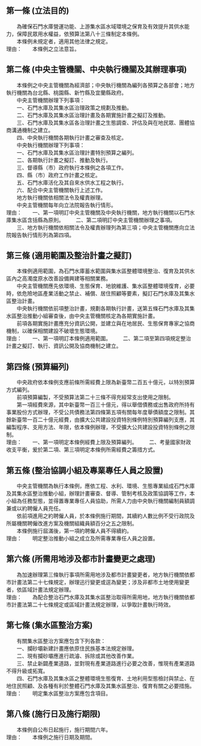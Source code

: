 第一條 (立法目的)
-----------------
　　為確保石門水庫營運功能、上游集水區水域環境之保育及有效提升其供水能力，保障民眾用水權益，依預算法第八十三條制定本條例。  
　　本條例未規定者，適用其他法律之規定。  
理由：　　本條例之立法意旨。

第二條 (中央主管機關、中央執行機關及其辦理事項)
-----------------------------------------------
　　本條例之中央主管機關為經濟部；中央執行機關為編列各預算之各部會；地方執行機關為台北縣、桃園縣、新竹縣及宜蘭縣政府。  
　　中央主管機關辦理下列事項：  
　　一、石門水庫及其集水區治理政策之規劃及推動。  
　　二、石門水庫及其集水區治理計畫及各期實施計畫之擬訂及推動。  
　　三、石門水庫及其集水區各治理計畫之生態調查、評估及與在地民眾、團體協商溝通機制之建立。  
　　四、中央執行機關各期執行計畫之審查及核定。  
　　中央執行機關辦理下列事項：  
　　一、石門水庫及其集水區治理計畫特別預算之編列。  
　　二、各期執行計畫之擬訂、推動及執行。  
　　三、督導縣（市）政府執行本條例之各項工作。  
　　四、縣（市）政府工作計畫之核定。  
　　五、石門水庫活化及其自來水供水工程之執行。  
　　六、配合中央主管機關執行上述工作。  
　　地方執行機關依相關法令及權責辦理。  
　　中央主管機關每年向立法院報告執行情形。  
理由：　　一、第一項明訂中央主管機關及中央執行機關，地方執行機關以石門水庫集水區含括縣為原則。
　　二、第二項明訂中央主管機關辦理之事項。
　　三、地方執行機關依相關法令及權責辦理列為第三項；中央主管機關應向立法院報告執行情形列為第四項。

第三條 (適用範圍及整治計畫之擬訂)
---------------------------------
　　本條例適用範圍，為石門水庫蓄水範圍與集水區整體環境整治、復育及其供水區內之高濁度原水改善設備興建等相關業務。  
　　中央主管機關應先依環境、生態保育、地貌維護、集水區整體環境復育，必要時，依危險地區產業活動之禁止、補償、居住照顧等要素，擬訂石門水庫及其集水區整治計畫。  
　　中央執行機關依前項整治計畫，規劃各期執行計畫，送第五條石門水庫及其集水區整治推動小組審查後，由中央主管機關核定為各期實施計畫。  
　　前項各期實施計畫應充分資訊公開，並建立與在地居民、生態保育專家之協商機制，以確保相關建設不破壞生態環境。  
理由：　　一、第一項明訂本條例適用範圍。
　　二、第二項至第四項規定整治計畫之擬訂、執行、資訊公開及協商機制之建立。

第四條 (預算編列)
-----------------
　　中央政府依本條例支應前條所需經費上限為新臺幣二百五十億元，以特別預算方式編列。  
　　前項預算編製，不受預算法第二十三條不得充經常支出使用之限制。  
　　第一項經費來源，其中新臺幣一百三十億元，得以舉借債務或出售政府所持有事業股份方式辦理，不受公共債務法第四條第五項有關每年度舉債額度之限制。其餘新臺幣一百二十億元經費，由擴大公共建設投資特別條例特別預算編列支應，其編製程序、支用方法、年限，依本條例辦理，不受擴大公共建設投資特別條例之限制。  
理由：　　一、第一項明定本條例經費上限及預算編列。
　　二、考量國家財政收支平衡，爰於第二項、第三項明定本條例所需經費之籌措方式。

第五條 (整治協調小組及專業專任人員之設置)
-----------------------------------------
　　中央主管機關為執行本條例，應依工程、水利、環境、生態專業組成石門水庫及其集水區整治推動小組，辦理計畫審查、督導、管制考核及政策協調等工作，本小組為任務型態，並得置專業專任人員協助，所需人力由中央執行機關編制員額調兼或以約聘僱人員充任。  
　　依前項進用之約聘僱人員，於本條例施行期間，其續約人數比例不受行政院及所屬機關聘僱改進方案及機關組織員額百分之五之限制。  
　　本條例施行屆滿後，第一項約聘僱人員不得續約。  
理由：　　明定整治推動小組之成立及所需專業專任人員之設置。

第六條 (所需用地涉及都市計畫變更之處理)
---------------------------------------
　　為加速辦理第三條執行事項所需用地涉及都市計畫變更者，地方執行機關依都市計畫法第二十七條規定，辦理迅行變更或逕為變更；涉及非都市土地使用變更者，依區域計畫法規定辦理。  
理由：　　為配合整治石門水庫及其集水區整治取得所需用地，地方執行機關依都市計畫法第二十七條規定或區域計畫法規定辦理，以爭取計畫執行時效。

第七條 (集水區整治方案)
-----------------------
　　有關集水區整治方案應包含下列各款：  
　　一、攔砂壩新建計畫應依原住民族基本法規定辦理。  
　　二、現有攔砂壩應進行疏濬、拆除或其他改善作業。  
　　三、禁止新闢產業道路，並對現有產業道路進行必要之改善，惟現有產業道路不得升級或拓寬。  
　　四、石門水庫及其集水區之整體環境生態復育、土地利用型態檢討與禁止、在地住民照顧、及各種有利於整體石門水庫及其集水區整治、復育有關之必要措施。  
理由：　　明定集水區整治方案應包含項目。

第八條 (施行日及施行期限)
-------------------------
　　本條例自公布日起施行，施行期間六年。  
理由：　　本條例之施行日期及期間。